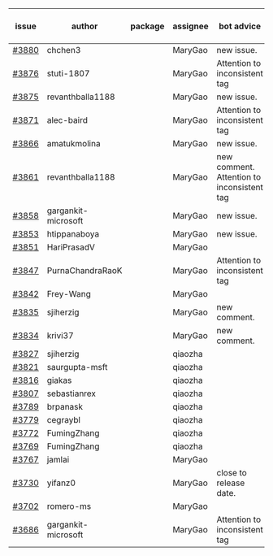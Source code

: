 | issue | author | package | assignee | bot advice | created date of issue | target release date | date from target |
| ------ | ------ | ------ | ------ | ------ | ------ | ------ | :-----: |
| [#3880](https://github.com/Azure/sdk-release-request/issues/3880) | chchen3 |  | MaryGao | new issue. | 03-03 | 03-24 |  |
| [#3876](https://github.com/Azure/sdk-release-request/issues/3876) | stuti-1807 |  | MaryGao | Attention to inconsistent tag | 03-03 | 03-24 |  |
| [#3875](https://github.com/Azure/sdk-release-request/issues/3875) | revanthballa1188 |  | MaryGao | new issue. | 03-03 | 03-24 |  |
| [#3871](https://github.com/Azure/sdk-release-request/issues/3871) | alec-baird |  | MaryGao | Attention to inconsistent tag | 03-03 | 03-24 |  |
| [#3866](https://github.com/Azure/sdk-release-request/issues/3866) | amatukmolina |  | MaryGao | new issue. | 03-03 | 03-24 |  |
| [#3861](https://github.com/Azure/sdk-release-request/issues/3861) | revanthballa1188 |  | MaryGao | new comment. Attention to inconsistent tag | 03-02 | 03-24 |  |
| [#3858](https://github.com/Azure/sdk-release-request/issues/3858) | gargankit-microsoft |  | MaryGao | new issue. | 03-02 | 03-24 |  |
| [#3853](https://github.com/Azure/sdk-release-request/issues/3853) | htippanaboya |  | MaryGao | new issue. | 03-01 | 03-24 |  |
| [#3851](https://github.com/Azure/sdk-release-request/issues/3851) | HariPrasadV |  | MaryGao |  | 03-01 | 03-24 |  |
| [#3847](https://github.com/Azure/sdk-release-request/issues/3847) | PurnaChandraRaoK |  | MaryGao | Attention to inconsistent tag | 02-28 | 03-24 |  |
| [#3842](https://github.com/Azure/sdk-release-request/issues/3842) | Frey-Wang |  | MaryGao |  | 02-24 | 03-24 |  |
| [#3835](https://github.com/Azure/sdk-release-request/issues/3835) | sjiherzig |  | MaryGao | new comment. | 02-23 | 03-24 |  |
| [#3834](https://github.com/Azure/sdk-release-request/issues/3834) | krivi37 |  | MaryGao | new comment. | 02-22 | 03-24 |  |
| [#3827](https://github.com/Azure/sdk-release-request/issues/3827) | sjiherzig |  | qiaozha |  | 02-17 |  | 0 |
| [#3821](https://github.com/Azure/sdk-release-request/issues/3821) | saurgupta-msft |  | qiaozha |  | 02-16 |  | 0 |
| [#3816](https://github.com/Azure/sdk-release-request/issues/3816) | giakas |  | qiaozha |  | 02-16 |  | 0 |
| [#3807](https://github.com/Azure/sdk-release-request/issues/3807) | sebastianrex |  | qiaozha |  | 02-15 |  | 0 |
| [#3789](https://github.com/Azure/sdk-release-request/issues/3789) | brpanask |  | qiaozha |  | 02-14 |  | 0 |
| [#3779](https://github.com/Azure/sdk-release-request/issues/3779) | cegraybl |  | qiaozha |  | 02-13 |  | 0 |
| [#3772](https://github.com/Azure/sdk-release-request/issues/3772) | FumingZhang |  | qiaozha |  | 02-13 |  | 0 |
| [#3769](https://github.com/Azure/sdk-release-request/issues/3769) | FumingZhang |  | qiaozha |  | 02-13 |  | 0 |
| [#3767](https://github.com/Azure/sdk-release-request/issues/3767) | jamlai |  | MaryGao |  | 02-10 | 03-24 |  |
| [#3730](https://github.com/Azure/sdk-release-request/issues/3730) | yifanz0 |  | MaryGao | close to release date.  | 02-01 | 03-07 | 1 |
| [#3702](https://github.com/Azure/sdk-release-request/issues/3702) | romero-ms |  | MaryGao |  | 01-24 | 02-24 |  |
| [#3686](https://github.com/Azure/sdk-release-request/issues/3686) | gargankit-microsoft |  | MaryGao | Attention to inconsistent tag | 01-23 | 02-24 |  |

